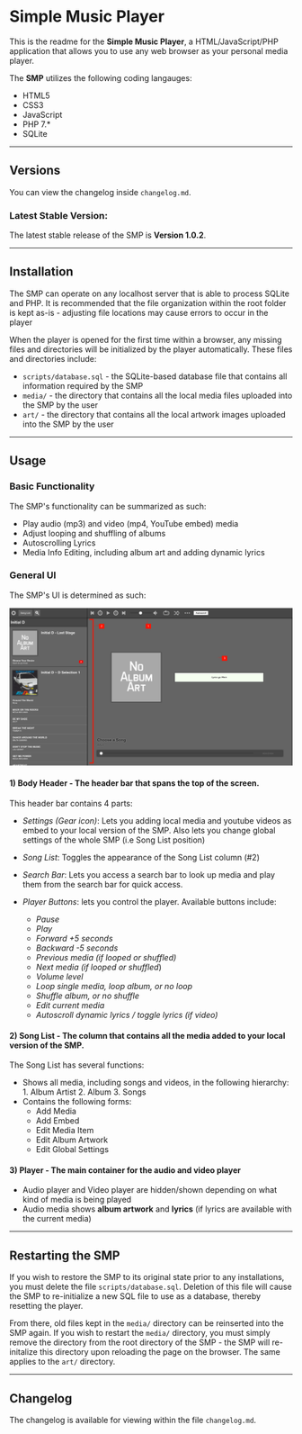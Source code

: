 # **Simple Music Player**

This is the readme for the **Simple Music Player**, a HTML/JavaScript/PHP application that allows you to use any web browser as your personal media player.

The **SMP** utilizes the following coding langauges:
* HTML5
* CSS3
* JavaScript
* PHP 7.*
* SQLite

---

## Versions
You can view the changelog inside ``changelog.md``.

### Latest Stable Version:
The latest stable release of the SMP is **Version 1.0.2**.

---

## Installation

The SMP can operate on any localhost server that is able to process SQLite and PHP. It is recommended that the file organization within the root folder is kept as-is - adjusting file locations may cause errors to occur in the player

When the player is opened for the first time within a browser, any missing files and directories will be initialized by the player automatically. These files and directories include:
* ``scripts/database.sql`` - the SQLite-based database file that contains all information required by the SMP
* ``media/`` - the directory that contains all the local media files uploaded into the SMP by the user
* ``art/`` - the directory that contains all the local artwork images uploaded into the SMP by the user

---

## Usage

### Basic Functionality
The SMP's functionality can be summarized as such:
* Play audio (mp3) and video (mp4, YouTube embed) media
* Adjust looping and shuffling of albums
* Autoscrolling Lyrics
* Media Info Editing, including album art and adding dynamic lyrics

### General UI
The SMP's UI is determined as such:

![ui.png](assets/readmeImages/ui.png)

#### **1) Body Header** - The header bar that spans the top of the screen.
This header bar contains 4 parts:
* *Settings (Gear icon)*: Lets you adding local media and youtube videos as embed to your local version of the SMP. Also lets you change global settings of the whole SMP (i.e Song List position)

* *Song List*: Toggles the appearance of the Song List column (#2)

* *Search Bar*: Lets you access a search bar to look up media and play them from the search bar for quick access.

* *Player Buttons*: lets you control the player. Available buttons include:
	* *Pause*
	* *Play*
	* *Forward +5 seconds*
	* *Backward -5 seconds*
	* *Previous media (if looped or shuffled)*
	* *Next media (if looped or shuffled*)
	* *Volume level*
	* *Loop single media, loop album, or no loop*
	* *Shuffle album, or no shuffle*
	* *Edit current media*
	* *Autoscroll dynamic lyrics / toggle lyrics (if video)*

#### **2) Song List** - The column that contains all the media added to your local version of the SMP.
The Song List has several functions:
* Shows all media, including songs and videos, in the following hierarchy:
		1. Album Artist
		2. Album
		3. Songs
* Contains the following forms:
	* Add Media
	* Add Embed
	* Edit Media Item
	* Edit Album Artwork
	* Edit Global Settings

#### **3) Player** - The main container for the audio and video player

* Audio player and Video player are hidden/shown depending on what kind of media is being played
* Audio media shows **album artwork** and **lyrics** (if lyrics are available with the current media)

---

## Restarting the SMP

If you wish to restore the SMP to its original state prior to any installations, you must delete the file ``scripts/database.sql``. Deletion of this file will cause the SMP to re-initialize a new SQL file to use as a database, thereby resetting the player.

From there, old files kept in the ``media/`` directory can be reinserted into the SMP again. If you wish to restart the ``media/`` directory, you must simply remove the directory from the root directory of the SMP - the SMP will re-initalize this directory upon reloading the page on the browser. The same applies to the ``art/`` directory.

---

## Changelog

The changelog is available for viewing within the file ``changelog.md``.
